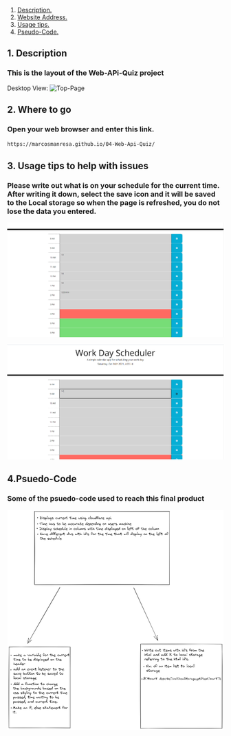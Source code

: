1. [ Description. ](#description)
2. [ Website Address. ](#website-address)
3. [ Usage tips. ](#usagetips)
4. [Pseudo-Code. ](#psuedo-code)

<a name="description"></a>
## 1. Description

### This is the layout of the Web-APi-Quiz project

Desktop View:
![Top-Page](https://github.com/MarcosManresa/05-Third-Party-Apis-Work/blob/main/Develop/images/Capture.PNG)




<a name="website-address"></a>
## 2. Where to go

### Open your web browser and enter this link.

```html
https://marcosmanresa.github.io/04-Web-Api-Quiz/
```

<a name="usage-tips"></a>
## 3. Usage tips to help with issues

### Please write out what is on your schedule for the current time. After writing it down, select the save icon and it will be saved to the Local storage so when the page is refreshed, you do not lose the data you entered.

![Usage-tip](https://github.com/MarcosManresa/05-Web-Api-Schedule/blob/main/Develop/images/Capture2.PNG)

![Usage-tip](https://github.com/MarcosManresa/05-Web-Api-Schedule/blob/main/Develop/images/capture3.PNG)



<a name="psuedo-code"></a>
## 4.Psuedo-Code

### Some of the psuedo-code used to reach this final product

![Psuedo-code](https://github.com/MarcosManresa/05-Web-Api-Schedule/blob/main/Develop/images/Capture4.png)

